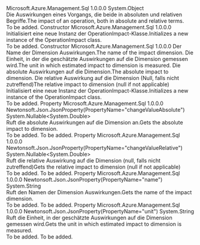 <Type Name="OperationImpact" FullName="Microsoft.Azure.Management.Sql.Models.OperationImpact">
  <TypeSignature Language="C#" Value="public class OperationImpact" />
  <TypeSignature Language="ILAsm" Value=".class public auto ansi beforefieldinit OperationImpact extends System.Object" />
  <TypeSignature Language="DocId" Value="T:Microsoft.Azure.Management.Sql.Models.OperationImpact" />
  <TypeSignature Language="VB.NET" Value="Public Class OperationImpact" />
  <TypeSignature Language="F#" Value="type OperationImpact = class" />
  <AssemblyInfo>
    <AssemblyName>Microsoft.Azure.Management.Sql</AssemblyName>
    <AssemblyVersion>1.0.0.0</AssemblyVersion>
  </AssemblyInfo>
  <Base>
    <BaseTypeName>System.Object</BaseTypeName>
  </Base>
  <Interfaces />
  <Docs>
    <summary>
            <span data-ttu-id="32851-101">Die Auswirkungen eines Vorgangs, die beide in absoluten und relativen Begriffe.</span><span class="sxs-lookup"><span data-stu-id="32851-101">The impact of an operation, both in absolute and relative terms.</span></span>
            </summary>
    <remarks>To be added.</remarks>
  </Docs>
  <Members>
    <Member MemberName=".ctor">
      <MemberSignature Language="C#" Value="public OperationImpact ();" />
      <MemberSignature Language="ILAsm" Value=".method public hidebysig specialname rtspecialname instance void .ctor() cil managed" />
      <MemberSignature Language="DocId" Value="M:Microsoft.Azure.Management.Sql.Models.OperationImpact.#ctor" />
      <MemberSignature Language="VB.NET" Value="Public Sub New ()" />
      <MemberType>Constructor</MemberType>
      <AssemblyInfo>
        <AssemblyName>Microsoft.Azure.Management.Sql</AssemblyName>
        <AssemblyVersion>1.0.0.0</AssemblyVersion>
      </AssemblyInfo>
      <Parameters />
      <Docs>
        <summary>
            <span data-ttu-id="32851-102">Initialisiert eine neue Instanz der OperationImpact-Klasse.</span><span class="sxs-lookup"><span data-stu-id="32851-102">Initializes a new instance of the OperationImpact class.</span></span>
            </summary>
        <remarks>To be added.</remarks>
      </Docs>
    </Member>
    <Member MemberName=".ctor">
      <MemberSignature Language="C#" Value="public OperationImpact (string name = null, string unit = null, Nullable&lt;double&gt; changeValueAbsolute = null, Nullable&lt;double&gt; changeValueRelative = null);" />
      <MemberSignature Language="ILAsm" Value=".method public hidebysig specialname rtspecialname instance void .ctor(string name, string unit, valuetype System.Nullable`1&lt;float64&gt; changeValueAbsolute, valuetype System.Nullable`1&lt;float64&gt; changeValueRelative) cil managed" />
      <MemberSignature Language="DocId" Value="M:Microsoft.Azure.Management.Sql.Models.OperationImpact.#ctor(System.String,System.String,System.Nullable{System.Double},System.Nullable{System.Double})" />
      <MemberSignature Language="VB.NET" Value="Public Sub New (Optional name As String = null, Optional unit As String = null, Optional changeValueAbsolute As Nullable(Of Double) = null, Optional changeValueRelative As Nullable(Of Double) = null)" />
      <MemberSignature Language="F#" Value="new Microsoft.Azure.Management.Sql.Models.OperationImpact : string * string * Nullable&lt;double&gt; * Nullable&lt;double&gt; -&gt; Microsoft.Azure.Management.Sql.Models.OperationImpact" Usage="new Microsoft.Azure.Management.Sql.Models.OperationImpact (name, unit, changeValueAbsolute, changeValueRelative)" />
      <MemberType>Constructor</MemberType>
      <AssemblyInfo>
        <AssemblyName>Microsoft.Azure.Management.Sql</AssemblyName>
        <AssemblyVersion>1.0.0.0</AssemblyVersion>
      </AssemblyInfo>
      <Parameters>
        <Parameter Name="name" Type="System.String" />
        <Parameter Name="unit" Type="System.String" />
        <Parameter Name="changeValueAbsolute" Type="System.Nullable&lt;System.Double&gt;" />
        <Parameter Name="changeValueRelative" Type="System.Nullable&lt;System.Double&gt;" />
      </Parameters>
      <Docs>
        <param name="name"><span data-ttu-id="32851-103">Der Name der Dimension Auswirkungen.</span><span class="sxs-lookup"><span data-stu-id="32851-103">The name of the impact dimension.</span></span></param>
        <param name="unit"><span data-ttu-id="32851-104">Die Einheit, in der die geschätzte Auswirkungen auf die Dimension gemessen wird.</span><span class="sxs-lookup"><span data-stu-id="32851-104">The unit in which estimated impact to dimension is measured.</span></span></param>
        <param name="changeValueAbsolute"><span data-ttu-id="32851-105">Die absolute Auswirkungen auf die Dimension.</span><span class="sxs-lookup"><span data-stu-id="32851-105">The absolute impact to dimension.</span></span></param>
        <param name="changeValueRelative"><span data-ttu-id="32851-106">Die relative Auswirkung auf die Dimension (Null, falls nicht zutreffend)</span><span class="sxs-lookup"><span data-stu-id="32851-106">The relative impact to dimension (null if not applicable)</span></span></param>
        <summary>
            <span data-ttu-id="32851-107">Initialisiert eine neue Instanz der OperationImpact-Klasse.</span><span class="sxs-lookup"><span data-stu-id="32851-107">Initializes a new instance of the OperationImpact class.</span></span>
            </summary>
        <remarks>To be added.</remarks>
      </Docs>
    </Member>
    <Member MemberName="ChangeValueAbsolute">
      <MemberSignature Language="C#" Value="public Nullable&lt;double&gt; ChangeValueAbsolute { get; }" />
      <MemberSignature Language="ILAsm" Value=".property instance valuetype System.Nullable`1&lt;float64&gt; ChangeValueAbsolute" />
      <MemberSignature Language="DocId" Value="P:Microsoft.Azure.Management.Sql.Models.OperationImpact.ChangeValueAbsolute" />
      <MemberSignature Language="VB.NET" Value="Public ReadOnly Property ChangeValueAbsolute As Nullable(Of Double)" />
      <MemberSignature Language="F#" Value="member this.ChangeValueAbsolute : Nullable&lt;double&gt;" Usage="Microsoft.Azure.Management.Sql.Models.OperationImpact.ChangeValueAbsolute" />
      <MemberType>Property</MemberType>
      <AssemblyInfo>
        <AssemblyName>Microsoft.Azure.Management.Sql</AssemblyName>
        <AssemblyVersion>1.0.0.0</AssemblyVersion>
      </AssemblyInfo>
      <Attributes>
        <Attribute>
          <AttributeName>Newtonsoft.Json.JsonProperty(PropertyName="changeValueAbsolute")</AttributeName>
        </Attribute>
      </Attributes>
      <ReturnValue>
        <ReturnType>System.Nullable&lt;System.Double&gt;</ReturnType>
      </ReturnValue>
      <Docs>
        <summary>
            <span data-ttu-id="32851-108">Ruft die absolute Auswirkungen auf die Dimension an.</span><span class="sxs-lookup"><span data-stu-id="32851-108">Gets the absolute impact to dimension.</span></span>
            </summary>
        <value>To be added.</value>
        <remarks>To be added.</remarks>
      </Docs>
    </Member>
    <Member MemberName="ChangeValueRelative">
      <MemberSignature Language="C#" Value="public Nullable&lt;double&gt; ChangeValueRelative { get; }" />
      <MemberSignature Language="ILAsm" Value=".property instance valuetype System.Nullable`1&lt;float64&gt; ChangeValueRelative" />
      <MemberSignature Language="DocId" Value="P:Microsoft.Azure.Management.Sql.Models.OperationImpact.ChangeValueRelative" />
      <MemberSignature Language="VB.NET" Value="Public ReadOnly Property ChangeValueRelative As Nullable(Of Double)" />
      <MemberSignature Language="F#" Value="member this.ChangeValueRelative : Nullable&lt;double&gt;" Usage="Microsoft.Azure.Management.Sql.Models.OperationImpact.ChangeValueRelative" />
      <MemberType>Property</MemberType>
      <AssemblyInfo>
        <AssemblyName>Microsoft.Azure.Management.Sql</AssemblyName>
        <AssemblyVersion>1.0.0.0</AssemblyVersion>
      </AssemblyInfo>
      <Attributes>
        <Attribute>
          <AttributeName>Newtonsoft.Json.JsonProperty(PropertyName="changeValueRelative")</AttributeName>
        </Attribute>
      </Attributes>
      <ReturnValue>
        <ReturnType>System.Nullable&lt;System.Double&gt;</ReturnType>
      </ReturnValue>
      <Docs>
        <summary>
            <span data-ttu-id="32851-109">Ruft die relative Auswirkung auf die Dimension (null, falls nicht zutreffend)</span><span class="sxs-lookup"><span data-stu-id="32851-109">Gets the relative impact to dimension (null if not applicable)</span></span>
            </summary>
        <value>To be added.</value>
        <remarks>To be added.</remarks>
      </Docs>
    </Member>
    <Member MemberName="Name">
      <MemberSignature Language="C#" Value="public string Name { get; }" />
      <MemberSignature Language="ILAsm" Value=".property instance string Name" />
      <MemberSignature Language="DocId" Value="P:Microsoft.Azure.Management.Sql.Models.OperationImpact.Name" />
      <MemberSignature Language="VB.NET" Value="Public ReadOnly Property Name As String" />
      <MemberSignature Language="F#" Value="member this.Name : string" Usage="Microsoft.Azure.Management.Sql.Models.OperationImpact.Name" />
      <MemberType>Property</MemberType>
      <AssemblyInfo>
        <AssemblyName>Microsoft.Azure.Management.Sql</AssemblyName>
        <AssemblyVersion>1.0.0.0</AssemblyVersion>
      </AssemblyInfo>
      <Attributes>
        <Attribute>
          <AttributeName>Newtonsoft.Json.JsonProperty(PropertyName="name")</AttributeName>
        </Attribute>
      </Attributes>
      <ReturnValue>
        <ReturnType>System.String</ReturnType>
      </ReturnValue>
      <Docs>
        <summary>
            <span data-ttu-id="32851-110">Ruft den Namen der Dimension Auswirkungen.</span><span class="sxs-lookup"><span data-stu-id="32851-110">Gets the name of the impact dimension.</span></span>
            </summary>
        <value>To be added.</value>
        <remarks>To be added.</remarks>
      </Docs>
    </Member>
    <Member MemberName="Unit">
      <MemberSignature Language="C#" Value="public string Unit { get; }" />
      <MemberSignature Language="ILAsm" Value=".property instance string Unit" />
      <MemberSignature Language="DocId" Value="P:Microsoft.Azure.Management.Sql.Models.OperationImpact.Unit" />
      <MemberSignature Language="VB.NET" Value="Public ReadOnly Property Unit As String" />
      <MemberSignature Language="F#" Value="member this.Unit : string" Usage="Microsoft.Azure.Management.Sql.Models.OperationImpact.Unit" />
      <MemberType>Property</MemberType>
      <AssemblyInfo>
        <AssemblyName>Microsoft.Azure.Management.Sql</AssemblyName>
        <AssemblyVersion>1.0.0.0</AssemblyVersion>
      </AssemblyInfo>
      <Attributes>
        <Attribute>
          <AttributeName>Newtonsoft.Json.JsonProperty(PropertyName="unit")</AttributeName>
        </Attribute>
      </Attributes>
      <ReturnValue>
        <ReturnType>System.String</ReturnType>
      </ReturnValue>
      <Docs>
        <summary>
            <span data-ttu-id="32851-111">Ruft die Einheit, in der geschätzte Auswirkungen auf die Dimension gemessen wird.</span><span class="sxs-lookup"><span data-stu-id="32851-111">Gets the unit in which estimated impact to dimension is measured.</span></span>
            </summary>
        <value>To be added.</value>
        <remarks>To be added.</remarks>
      </Docs>
    </Member>
  </Members>
</Type>
